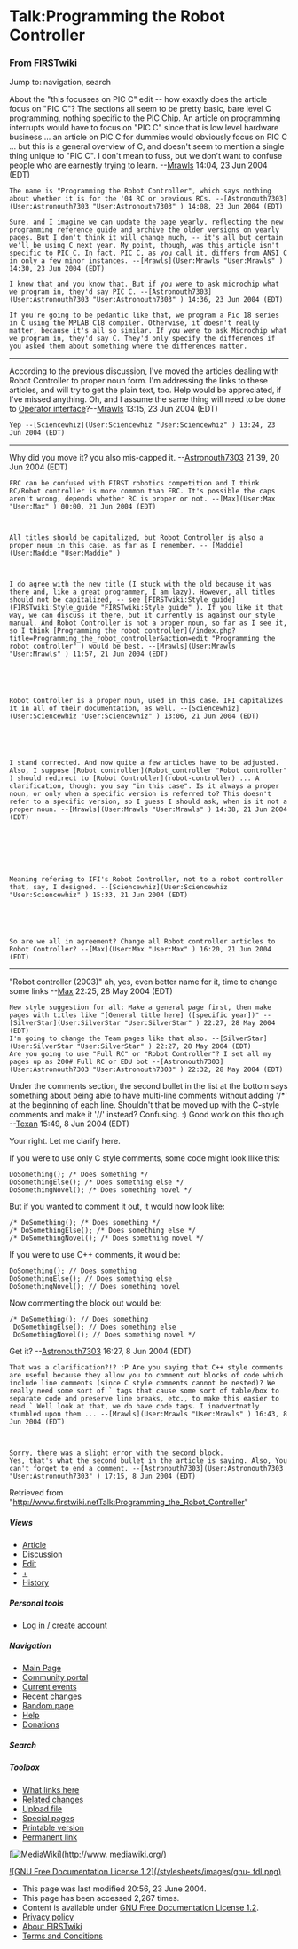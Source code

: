 # Talk:Programming the Robot Controller

### From FIRSTwiki

Jump to: navigation, search

About the "this focusses on PIC C" edit -- how exaxtly does the article focus
on "PIC C"? The sections all seem to be pretty basic, bare level C
programming, nothing specific to the PIC Chip. An article on programming
interrupts would have to focus on "PIC C" since that is low level hardware
business ... an article on PIC C for dummies would obviously focus on PIC C
... but this is a general overview of C, and doesn't seem to mention a single
thing unique to "PIC C". I don't mean to fuss, but we don't want to confuse
people who are earnestly trying to learn. --[Mrawls](User:Mrawls
"User:Mrawls" ) 14:04, 23 Jun 2004 (EDT)

    The name is "Programming the Robot Controller", which says nothing about whether it is for the '04 RC or previous RCs. --[Astronouth7303](User:Astronouth7303 "User:Astronouth7303" ) 14:08, 23 Jun 2004 (EDT) 

    Sure, and I imagine we can update the page yearly, reflecting the new programming reference guide and archive the older versions on yearly pages. But I don't think it will change much, -- it's all but certain we'll be using C next year. My point, though, was this article isn't specific to PIC C. In fact, PIC C, as you call it, differs from ANSI C in only a few minor instances. --[Mrawls](User:Mrawls "User:Mrawls" ) 14:30, 23 Jun 2004 (EDT) 

    I know that and you know that. But if you were to ask microchip what we program in, they'd say PIC C. --[Astronouth7303](User:Astronouth7303 "User:Astronouth7303" ) 14:36, 23 Jun 2004 (EDT) 

    If you're going to be pedantic like that, we program a Pic 18 series in C using the MPLAB C18 compiler. Otherwise, it doesn't really matter, because it's all so similar. If you were to ask Microchip what we program in, they'd say C. They'd only specify the differences if you asked them about something where the differences matter. 

* * *

According to the previous discussion, I've moved the articles dealing with
Robot Controller to proper noun form. I'm addressing the links to these
articles, and will try to get the plain text, too. Help would be appreciated,
if I've missed anything. Oh, and I assume the same thing will need to be done
to [Operator interface](Operator_interface "Operator interface"
)?--[Mrawls](User:Mrawls "User:Mrawls" ) 13:15, 23 Jun 2004 (EDT)

    Yep --[Sciencewhiz](User:Sciencewhiz "User:Sciencewhiz" ) 13:24, 23 Jun 2004 (EDT) 

* * *

Why did you move it? you also mis-capped it.
--[Astronouth7303](User:Astronouth7303 "User:Astronouth7303" )
21:39, 20 Jun 2004 (EDT)

    FRC can be confused with FIRST robotics competition and I think RC/Robot controller is more common than FRC. It's possible the caps aren't wrong, depends whether RC is proper or not. --[Max](User:Max "User:Max" ) 00:00, 21 Jun 2004 (EDT) 

    

    All titles should be capitalized, but Robot Controller is also a proper noun in this case, as far as I remember. -- [Maddie](User:Maddie "User:Maddie" )

    

    I do agree with the new title (I stuck with the old because it was there and, like a great programmer, I am lazy). However, all titles should not be capitalized, -- see [FIRSTwiki:Style guide](FIRSTwiki:Style_guide "FIRSTwiki:Style guide" ). If you like it that way, we can discuss it there, but it currently is against our style manual. And Robot Controller is not a proper noun, so far as I see it, so I think [Programming the robot controller](/index.php?title=Programming_the_robot_controller&action=edit "Programming the robot controller" ) would be best. --[Mrawls](User:Mrawls "User:Mrawls" ) 11:57, 21 Jun 2004 (EDT) 

    

    

    Robot Controller is a proper noun, used in this case. IFI capitalizes it in all of their documentation, as well. --[Sciencewhiz](User:Sciencewhiz "User:Sciencewhiz" ) 13:06, 21 Jun 2004 (EDT) 

    

    

    I stand corrected. And now quite a few articles have to be adjusted. Also, I suppose [Robot controller](Robot_controller "Robot controller" ) should redirect to [Robot Controller](robot-controller) ... A clarification, though: you say "in this case". Is it always a proper noun, or only when a specific version is referred to? This doesn't refer to a specific version, so I guess I should ask, when is it not a proper noun. --[Mrawls](User:Mrawls "User:Mrawls" ) 14:38, 21 Jun 2004 (EDT) 

    

    

    

    Meaning refering to IFI's Robot Controller, not to a robot controller that, say, I designed. --[Sciencewhiz](User:Sciencewhiz "User:Sciencewhiz" ) 15:33, 21 Jun 2004 (EDT) 

    

    

    So are we all in agreement? Change all Robot controller articles to Robot Controller? --[Max](User:Max "User:Max" ) 16:20, 21 Jun 2004 (EDT) 

* * *

"Robot controller (2003)" ah, yes, even better name for it, time to change
some links --[Max](User:Max "User:Max" ) 22:25, 28 May 2004 (EDT)

    New style suggestion for all: Make a general page first, then make pages with titles like "[General title here] ([specific year])" --[SilverStar](User:SilverStar "User:SilverStar" ) 22:27, 28 May 2004 (EDT) 
    I'm going to change the Team pages like that also. --[SilverStar](User:SilverStar "User:SilverStar" ) 22:27, 28 May 2004 (EDT) 
    Are you going to use "Full RC" or "Robot Controller"? I set all my pages up as 200# Full RC or EDU bot --[Astronouth7303](User:Astronouth7303 "User:Astronouth7303" ) 22:32, 28 May 2004 (EDT) 

Under the comments section, the second bullet in the list at the bottom says
something about being able to have multi-line comments without adding '/*' at
the beginning of each line. Shouldn't that be moved up with the C-style
comments and make it '//' instead? Confusing. :) Good work on this though
--[Texan](User:Texan "User:Texan" ) 15:49, 8 Jun 2004 (EDT)

Your right. Let me clarify here.

If you were to use only C style comments, some code might look llike this:

    
    
    DoSomething(); /* Does something */
    DoSomethingElse(); /* Does something else */
    DoSomethingNovel(); /* Does something novel */
    

But if you wanted to comment it out, it would now look like:

    
    
    /* DoSomething(); /* Does something */
    /* DoSomethingElse(); /* Does something else */
    /* DoSomethingNovel(); /* Does something novel */
    

If you were to use C++ comments, it would be:

    
    
    DoSomething(); // Does something
    DoSomethingElse(); // Does something else
    DoSomethingNovel(); // Does something novel
    

Now commenting the block out would be:

    
    
    /* DoSomething(); // Does something
     DoSomethingElse(); // Does something else
     DoSomethingNovel(); // Does something novel */
    

Get it? --[Astronouth7303](User:Astronouth7303
"User:Astronouth7303" ) 16:27, 8 Jun 2004 (EDT)

    That was a clarification?!? :P Are you saying that C++ style comments are useful because they allow you to comment out blocks of code which include line comments (since C style comments cannot be nested)? We really need some sort of ` tags that cause some sort of table/box to separate code and preserve line breaks, etc., to make this easier to read.` Well look at that, we do have code tags. I inadvertnatly stumbled upon them ... --[Mrawls](User:Mrawls "User:Mrawls" ) 16:43, 8 Jun 2004 (EDT) 

    

    Sorry, there was a slight error with the second block. 
    Yes, that's what the second bullet in the article is saying. Also, You can't forget to end a comment. --[Astronouth7303](User:Astronouth7303 "User:Astronouth7303" ) 17:15, 8 Jun 2004 (EDT) 

Retrieved from
"<http://www.firstwiki.netTalk:Programming_the_Robot_Controller>"

##### Views

  * [Article](Programming_the_Robot_Controller)
  * [Discussion](Talk:Programming_the_Robot_Controller)
  * [Edit](/index.php?title=Talk:Programming_the_Robot_Controller&action=edit)
  * [+](/index.php?title=Talk:Programming_the_Robot_Controller&action=edit&section=new)
  * [History](/index.php?title=Talk:Programming_the_Robot_Controller&action=history)

##### Personal tools

  * [Log in / create account](/index.php?title=Special:Userlogin&returnto=Talk:Programming_the_Robot_Controller)

[](Main_Page "Main Page" )

##### Navigation

  * [Main Page](Main_Page)
  * [Community portal](FIRSTwiki:Community_portal)
  * [Current events](Current_events)
  * [Recent changes](Special:Recentchanges)
  * [Random page](Special:Random)
  * [Help](Help:Contents)
  * [Donations](FIRSTwiki:Site_support)

##### Search



##### Toolbox

  * [What links here](Special:Whatlinkshere/Talk:Programming_the_Robot_Controller)
  * [Related changes](Special:Recentchangeslinked/Talk:Programming_the_Robot_Controller)
  * [Upload file](Special:Upload)
  * [Special pages](Special:Specialpages)
  * [Printable version](/index.php?title=Talk:Programming_the_Robot_Controller&printable=yes)
  * [Permanent link](/index.php?title=Talk:Programming_the_Robot_Controller&oldid=37810)

[![MediaWiki](/skins/common/images/poweredby_mediawiki_88x31.png)](http://www.
mediawiki.org/)

[![GNU Free Documentation License 1.2](/stylesheets/images/gnu-
fdl.png)](http://www.gnu.org/copyleft/fdl.html)

  * This page was last modified 20:56, 23 June 2004.
  * This page has been accessed 2,267 times.
  * Content is available under [GNU Free Documentation License 1.2](http://www.gnu.org/copyleft/fdl.html "http://www.gnu.org/copyleft/fdl.html" ).
  * [Privacy policy](FIRSTwiki:Privacy_policy "FIRSTwiki:Privacy policy" )
  * [About FIRSTwiki](FIRSTwiki:About "FIRSTwiki:About" )
  * [Terms and Conditions](FIRSTwiki:Terms_and_conditions "FIRSTwiki:Terms and conditions" )

